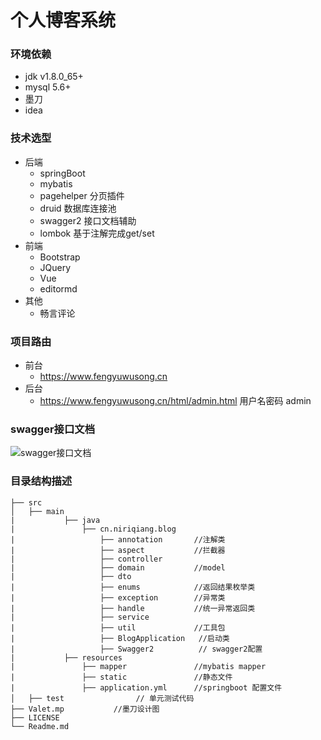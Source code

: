 个人博客系统
===========================

### 环境依赖
- jdk v1.8.0_65+
- mysql 5.6+
- 墨刀
- idea

### 技术选型
- 后端
    - springBoot 
    - mybatis
    - pagehelper 分页插件
    - druid 数据库连接池
    - swagger2 接口文档辅助
    - lombok 基于注解完成get/set
- 前端
    - Bootstrap
    - JQuery
    - Vue
    - editormd
- 其他
    - 畅言评论

### 项目路由
- 前台
    - https://www.fengyuwusong.cn
- 后台
    - https://www.fengyuwusong.cn/html/admin.html 用户名密码 admin

### swagger接口文档
![swagger接口文档](http://www.fengyuwusong.cn/images/swagger-ui.png)


### 目录结构描述

    ├── src                      
    │   ├── main
    |           ├── java        
    |               ├── cn.niriqiang.blog
    |                   ├── annotation       //注解类
    |                   ├── aspect           //拦截器
    |                   ├── controller       
    |                   ├── domain           //model
    |                   ├── dto
    |                   ├── enums            //返回结果枚举类
    |                   ├── exception        //异常类
    |                   ├── handle           //统一异常返回类
    |                   ├── service
    |                   ├── util             //工具包
    |                   ├── BlogApplication   //启动类
    |                   ├── Swagger2          // swagger2配置
    |           ├── resources
    |               ├── mapper               //mybatis mapper
    |               ├── static               //静态文件
    |               ├── application.yml      //springboot 配置文件
    │   ├── test                // 单元测试代码
    ├── Valet.mp           //墨刀设计图
    ├── LICENSE                        
    └── Readme.md                       
